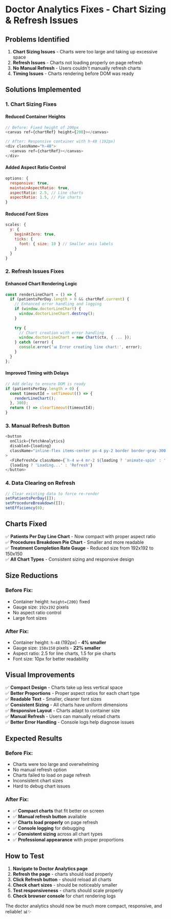 # Doctor Analytics Fixes - Chart Sizing & Refresh Issues

## Problems Identified

1. **Chart Sizing Issues** - Charts were too large and taking up excessive space
2. **Refresh Issues** - Charts not loading properly on page refresh
3. **No Manual Refresh** - Users couldn't manually refresh charts
4. **Timing Issues** - Charts rendering before DOM was ready

## Solutions Implemented

### **1. Chart Sizing Fixes**

#### **Reduced Container Heights**
```javascript
// Before: Fixed height of 200px
<canvas ref={chartRef} height={200}></canvas>

// After: Responsive container with h-48 (192px)
<div className="h-48">
  <canvas ref={chartRef}></canvas>
</div>
```

#### **Added Aspect Ratio Control**
```javascript
options: {
  responsive: true,
  maintainAspectRatio: true,
  aspectRatio: 2.5, // Line charts
  aspectRatio: 1.5, // Pie charts
}
```

#### **Reduced Font Sizes**
```javascript
scales: { 
  y: { 
    beginAtZero: true,
    ticks: {
      font: { size: 10 } // Smaller axis labels
    }
  }
}
```

### **2. Refresh Issues Fixes**

#### **Enhanced Chart Rendering Logic**
```javascript
const renderLineChart = () => {
  if (patientsPerDay.length > 0 && chartRef.current) {
    // Enhanced error handling and logging
    if (window.doctorLineChart) {
      window.doctorLineChart.destroy();
    }
    
    try {
      // Chart creation with error handling
      window.doctorLineChart = new Chart(ctx, { ... });
    } catch (error) {
      console.error('📊 Error creating line chart:', error);
    }
  }
};
```

#### **Improved Timing with Delays**
```javascript
// Add delay to ensure DOM is ready
if (patientsPerDay.length > 0) {
  const timeoutId = setTimeout(() => {
    renderLineChart();
  }, 300);
  return () => clearTimeout(timeoutId);
}
```

### **3. Manual Refresh Button**
```javascript
<button
  onClick={fetchAnalytics}
  disabled={loading}
  className="inline-flex items-center px-4 py-2 border border-gray-300 shadow-sm text-sm font-medium rounded-md text-gray-700 bg-white hover:bg-gray-50 focus:outline-none focus:ring-2 focus:ring-offset-2 focus:ring-primary-500 disabled:opacity-50"
>
  <FiRefreshCw className={`h-4 w-4 mr-2 ${loading ? 'animate-spin' : ''}`} />
  {loading ? 'Loading...' : 'Refresh'}
</button>
```

### **4. Data Clearing on Refresh**
```javascript
// Clear existing data to force re-render
setPatientsPerDay([]);
setProcedureBreakdown([]);
setEfficiency(0);
```

## Charts Fixed

✅ **Patients Per Day Line Chart** - Now compact with proper aspect ratio  
✅ **Procedures Breakdown Pie Chart** - Smaller and more readable  
✅ **Treatment Completion Rate Gauge** - Reduced size from 192x192 to 150x150  
✅ **All Chart Types** - Consistent sizing and responsive design  

## Size Reductions

### **Before Fix:**
- Container height: `height={200}` fixed
- Gauge size: `192x192` pixels
- No aspect ratio control
- Large font sizes

### **After Fix:**
- Container height: `h-48` (192px) - **4% smaller**
- Gauge size: `150x150` pixels - **22% smaller**
- Aspect ratio: 2.5 for line charts, 1.5 for pie charts
- Font size: 10px for better readability

## Visual Improvements

✅ **Compact Design** - Charts take up less vertical space  
✅ **Better Proportions** - Proper aspect ratios for each chart type  
✅ **Readable Text** - Smaller, cleaner font sizes  
✅ **Consistent Sizing** - All charts have uniform dimensions  
✅ **Responsive Layout** - Charts adapt to container size  
✅ **Manual Refresh** - Users can manually reload charts  
✅ **Better Error Handling** - Console logs help diagnose issues  

## Expected Results

### **Before Fix:**
- Charts were too large and overwhelming
- No manual refresh option
- Charts failed to load on page refresh
- Inconsistent chart sizes
- Hard to debug chart issues

### **After Fix:**
- ✅ **Compact charts** that fit better on screen
- ✅ **Manual refresh button** available
- ✅ **Charts load properly** on page refresh
- ✅ **Console logging** for debugging
- ✅ **Consistent sizing** across all chart types
- ✅ **Professional appearance** with proper proportions

## How to Test

1. **Navigate to Doctor Analytics page**
2. **Refresh the page** - charts should load properly
3. **Click Refresh button** - should reload all charts
4. **Check chart sizes** - should be noticeably smaller
5. **Test responsiveness** - charts should scale properly
6. **Check browser console** for chart rendering logs

The doctor analytics should now be much more compact, responsive, and reliable! 📊✨
